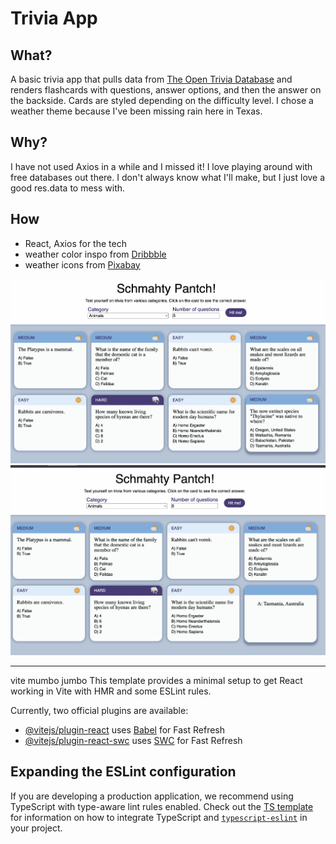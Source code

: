 # Trivia App

## What?
A basic trivia app that pulls data from [The Open Trivia Database]('https://opentdb.com/') and renders flashcards with questions, answer options, and then the answer on the backside. Cards are styled depending on the difficulty level. I chose a weather theme because I've been missing rain here in Texas.

## Why?
I have not used Axios in a while and I missed it! I love playing around with free databases out there. I don't always know what I'll make, but I just love a good res.data to mess with. 

## How
- React, Axios for the tech
- weather color inspo from [Dribbble]('https://dribbble.com/shots/23852765-Fun-Weather-App')
- weather icons from [Pixabay]('https://pixabay.com/users/theujulala-59978/') 


![Cards with one on hover state](images/unflipped-hover.png)
![Cards with the hovered card flipped](images/flipped.png)

--- 
vite mumbo jumbo
This template provides a minimal setup to get React working in Vite with HMR and some ESLint rules.

Currently, two official plugins are available:

- [@vitejs/plugin-react](https://github.com/vitejs/vite-plugin-react/blob/main/packages/plugin-react) uses [Babel](https://babeljs.io/) for Fast Refresh
- [@vitejs/plugin-react-swc](https://github.com/vitejs/vite-plugin-react/blob/main/packages/plugin-react-swc) uses [SWC](https://swc.rs/) for Fast Refresh

## Expanding the ESLint configuration

If you are developing a production application, we recommend using TypeScript with type-aware lint rules enabled. Check out the [TS template](https://github.com/vitejs/vite/tree/main/packages/create-vite/template-react-ts) for information on how to integrate TypeScript and [`typescript-eslint`](https://typescript-eslint.io) in your project.
